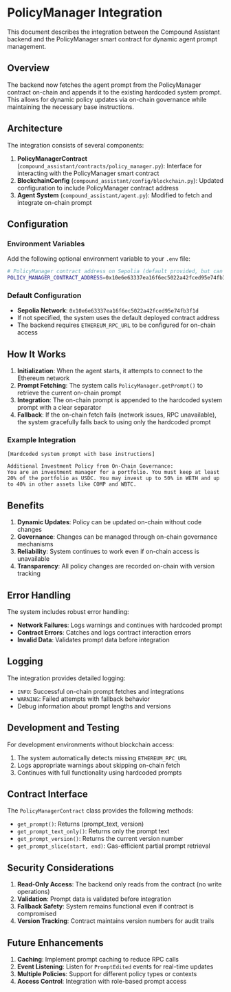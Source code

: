 # PolicyManager Integration

This document describes the integration between the Compound Assistant backend and the PolicyManager smart contract for dynamic agent prompt management.

## Overview

The backend now fetches the agent prompt from the PolicyManager contract on-chain and appends it to the existing hardcoded system prompt. This allows for dynamic policy updates via on-chain governance while maintaining the necessary base instructions.

## Architecture

The integration consists of several components:

1. **PolicyManagerContract** (`compound_assistant/contracts/policy_manager.py`): Interface for interacting with the PolicyManager smart contract
2. **BlockchainConfig** (`compound_assistant/config/blockchain.py`): Updated configuration to include PolicyManager contract address
3. **Agent System** (`compound_assistant/agent.py`): Modified to fetch and integrate on-chain prompt

## Configuration

### Environment Variables

Add the following optional environment variable to your `.env` file:

```bash
# PolicyManager contract address on Sepolia (default provided, but can be overridden)
POLICY_MANAGER_CONTRACT_ADDRESS=0x10e6e63337ea16f6ec5022a42fced95e74fb3f1d
```

### Default Configuration

- **Sepolia Network**: `0x10e6e63337ea16f6ec5022a42fced95e74fb3f1d`
- If not specified, the system uses the default deployed contract address
- The backend requires `ETHEREUM_RPC_URL` to be configured for on-chain access

## How It Works

1. **Initialization**: When the agent starts, it attempts to connect to the Ethereum network
2. **Prompt Fetching**: The system calls `PolicyManager.getPrompt()` to retrieve the current on-chain prompt
3. **Integration**: The on-chain prompt is appended to the hardcoded system prompt with a clear separator
4. **Fallback**: If the on-chain fetch fails (network issues, RPC unavailable), the system gracefully falls back to using only the hardcoded prompt

### Example Integration

```
[Hardcoded system prompt with base instructions]

Additional Investment Policy from On-Chain Governance:
You are an investment manager for a portfolio. You must keep at least 20% of the portfolio as USDC. You may invest up to 50% in WETH and up to 40% in other assets like COMP and WBTC.
```

## Benefits

1. **Dynamic Updates**: Policy can be updated on-chain without code changes
2. **Governance**: Changes can be managed through on-chain governance mechanisms
3. **Reliability**: System continues to work even if on-chain access is unavailable
4. **Transparency**: All policy changes are recorded on-chain with version tracking

## Error Handling

The system includes robust error handling:

- **Network Failures**: Logs warnings and continues with hardcoded prompt
- **Contract Errors**: Catches and logs contract interaction errors
- **Invalid Data**: Validates prompt data before integration

## Logging

The integration provides detailed logging:

- `INFO`: Successful on-chain prompt fetches and integrations
- `WARNING`: Failed attempts with fallback behavior
- Debug information about prompt lengths and versions

## Development and Testing

For development environments without blockchain access:

1. The system automatically detects missing `ETHEREUM_RPC_URL`
2. Logs appropriate warnings about skipping on-chain fetch
3. Continues with full functionality using hardcoded prompts

## Contract Interface

The `PolicyManagerContract` class provides the following methods:

- `get_prompt()`: Returns (prompt_text, version)
- `get_prompt_text_only()`: Returns only the prompt text
- `get_prompt_version()`: Returns the current version number
- `get_prompt_slice(start, end)`: Gas-efficient partial prompt retrieval

## Security Considerations

1. **Read-Only Access**: The backend only reads from the contract (no write operations)
2. **Validation**: Prompt data is validated before integration
3. **Fallback Safety**: System remains functional even if contract is compromised
4. **Version Tracking**: Contract maintains version numbers for audit trails

## Future Enhancements

1. **Caching**: Implement prompt caching to reduce RPC calls
2. **Event Listening**: Listen for `PromptEdited` events for real-time updates
3. **Multiple Policies**: Support for different policy types or contexts
4. **Access Control**: Integration with role-based prompt access